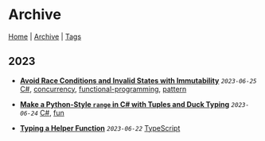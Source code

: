 # Archive

[Home](../README.md) | [Archive](./archive.md) | [Tags](./tags.md)

## 2023
- __[Avoid Race Conditions and Invalid States with Immutability](../src/2023/6/25/avoid_race_condition_with_immutability/README.md)__
  _`2023-06-25`_
  [C#](./tags.md#C#), [concurrency](./tags.md#concurrency), [functional-programming](./tags.md#functional-programming), [pattern](./tags.md#pattern)

- __[Make a Python-Style `range` in C# with Tuples and Duck Typing](../src/2023/6/24/python_style_range/README.md)__
  _`2023-06-24`_
  [C#](./tags.md#C#), [fun](./tags.md#fun)

- __[Typing a Helper Function](../src/2023/6/22/typing_a_helper_function/README.md)__
  _`2023-06-22`_
  [TypeScript](./tags.md#TypeScript)

